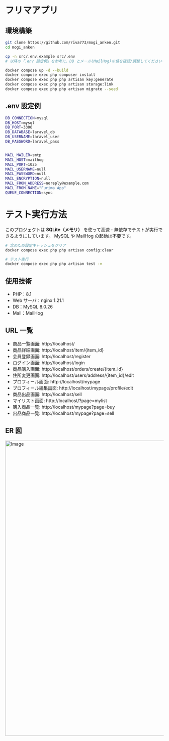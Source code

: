 # フリマアプリ

## 環境構築

```bash
git clone https://github.com/riva773/mogi_anken.git
cd mogi_anken

cp -n src/.env.example src/.env
# 以降の「.env 設定例」を参考に、DB とメール(MailHog)の値を確認/調整してください

docker compose up -d --build
docker compose exec php composer install
docker compose exec php php artisan key:generate
docker compose exec php php artisan storage:link
docker compose exec php php artisan migrate --seed
```

## .env 設定例

```bash
DB_CONNECTION=mysql
DB_HOST=mysql
DB_PORT=3306
DB_DATABASE=laravel_db
DB_USERNAME=laravel_user
DB_PASSWORD=laravel_pass


MAIL_MAILER=smtp
MAIL_HOST=mailhog
MAIL_PORT=1025
MAIL_USERNAME=null
MAIL_PASSWORD=null
MAIL_ENCRYPTION=null
MAIL_FROM_ADDRESS=noreply@example.com
MAIL_FROM_NAME="Furima App"
QUEUE_CONNECTION=sync
```

# テスト実行方法

このプロジェクトは **SQLite（メモリ）** を使って高速・無依存でテストが実行できるようにしています。
MySQL や MailHog の起動は不要です。

```bash
# 念のため設定キャッシュをクリア
docker compose exec php php artisan config:clear

# テスト実行
docker compose exec php php artisan test -v
```

## 使用技術

- PHP：8.1
- Web サーバ：nginx 1.21.1
- DB：MySQL 8.0.26
- Mail：MailHog

## URL 一覧

- 商品一覧画面: http://localhost/
- 商品詳細画面: http://localhost/item/{item_id}
- 会員登録画面: http://localhost/register
- ログイン画面: http://localhost/login
- 商品購入画面: http://localhost/orders/create/{item_id}
- 住所変更画面: http://localhost/users/address/{item_id}/edit
- プロフィール画面: http://localhost/mypage
- プロフィール編集画面: http://localhost/mypage/profile/edit
- 商品出品画面: http://localhost/sell
- マイリスト画面: http://localhost/?page=mylist
- 購入商品一覧: http://localhost/mypage?page=buy
- 出品商品一覧: http://localhost/mypage?page=sell

## ER 図

<img width="979" height="934" alt="Image" src="https://github.com/user-attachments/assets/21743559-f31b-4bc4-86b3-7726d060fc58" />
